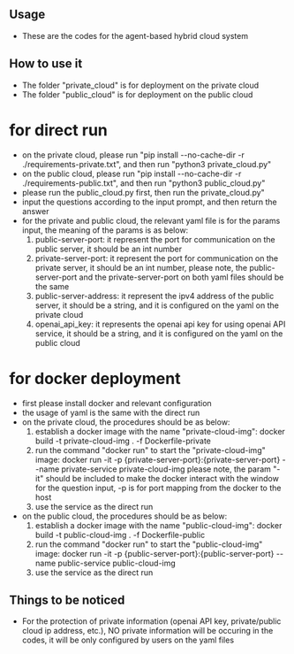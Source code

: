 ## Usage
- These are the codes for the agent-based hybrid cloud system

## How to use it
- The folder "private_cloud" is for deployment on the private cloud
- The folder "public_cloud" is for deployment on the public cloud

# for direct run
- on the private cloud, please run "pip install --no-cache-dir -r ./requirements-private.txt", and then run "python3 private_cloud.py"
- on the public cloud, please run "pip install --no-cache-dir -r ./requirements-public.txt", and then run "python3 public_cloud.py"
- please run the public_cloud.py first, then run the private_cloud.py"
- input the questions according to the input prompt, and then return the answer
- for the private and public cloud, the relevant yaml file is for the params input, the meaning of the params is as below:
    1. public-server-port: it represent the port for communication on the public server, it should be an int number
    2. private-server-port: it represent the port for communication on the private server, it should be an int number, please note, the public-server-port and the private-server-port on both yaml files should be the same
    3. public-server-address: it represent the ipv4 address of the public server, it should be a string, and it is configured on the yaml on the private cloud
    4. openai_api_key: it represents the openai api key for using openai API service, it should be a string, and it is configured on the yaml on the public cloud

# for docker deployment
- first please install docker and relevant configuration
- the usage of yaml is the same with the direct run
- on the private cloud, the procedures should be as below:
    1. establish a docker image with the name "private-cloud-img":
    docker build -t private-cloud-img . -f Dockerfile-private
    2. run the command "docker run" to start the "private-cloud-img" image:
    docker run -it -p {private-server-port}:{private-server-port} --name private-service private-cloud-img
    please note, the param "-it" should be included to make the docker interact with the window for the question input, -p is for port mapping from the docker to the host
    3. use the service as the direct run
- on the public cloud, the procedures should be as below:
    1. establish a docker image with the name "public-cloud-img":
    docker build -t public-cloud-img . -f Dockerfile-public
    2. run the command "docker run" to start the "public-cloud-img" image:
    docker run -it -p {public-server-port}:{public-server-port} --name public-service public-cloud-img
    3. use the service as the direct run

## Things to be noticed
- For the protection of private information (openai API key, private/public cloud ip address, etc.), NO private information will be occuring in the codes, it will be only configured by users on the yaml files
